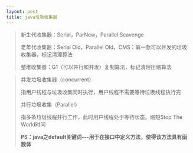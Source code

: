 ```yaml
---
layout: post
title: java垃圾收集器
---
```


> 新生代收集器：Serial，ParNew，Parallel Scavenge
>
> 老年代收集器：Serial Old，Parallel Old，CMS：第一款可以并发的垃圾收集器，标记清理算法
>
> 整堆收集器：G1（可以并行和并发）复制算法，标记清理压缩算法

> 并发垃圾收集器（concurrent）
>
> 指用户线程与垃圾收集同时执行，用户线程不需要等待垃圾线程执行完
>
> 并行垃圾收集（Parallel）
>
> 指多条垃圾线程并行工作，此时用户线程处于等待状态。缩短Stop The World时间
>
> **PS：java之default关键词---用于在接口中定义方法，使得该方法具有函数体**